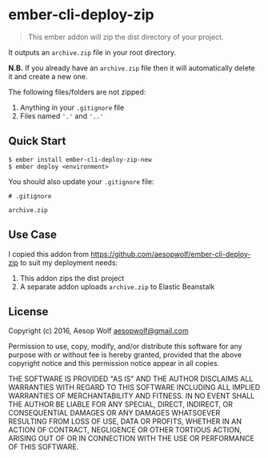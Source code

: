 # ember-cli-deploy-zip

> This ember addon will zip the dist directory of your project.

It outputs an `archive.zip` file in your root directory.

**N.B.** If you already have an `archive.zip` file then it will automatically delete it and create a new one.

The following files/folders are not zipped:

1. Anything in your `.gitignore` file
1. Files named `'.'` and `'..'`

## Quick Start

```
$ ember install ember-cli-deploy-zip-new
$ ember deploy <environment>
```

You should also update your `.gitignore` file:
```
# .gitignore

archive.zip
```

## Use Case

I copied this addon from https://github.com/aesopwolf/ember-cli-deploy-zip to suit my deployment needs:

1. This addon zips the dist project
1. A separate addon uploads `archive.zip` to Elastic Beanstalk


## License

Copyright (c) 2016, Aesop Wolf <aesopwolf@gmail.com>

Permission to use, copy, modify, and/or distribute this software for any purpose with or without fee is hereby granted, provided that the above copyright notice and this permission notice appear in all copies.

THE SOFTWARE IS PROVIDED "AS IS" AND THE AUTHOR DISCLAIMS ALL WARRANTIES WITH REGARD TO THIS SOFTWARE INCLUDING ALL IMPLIED WARRANTIES OF MERCHANTABILITY AND FITNESS. IN NO EVENT SHALL THE AUTHOR BE LIABLE FOR ANY SPECIAL, DIRECT, INDIRECT, OR CONSEQUENTIAL DAMAGES OR ANY DAMAGES WHATSOEVER RESULTING FROM LOSS OF USE, DATA OR PROFITS, WHETHER IN AN ACTION OF CONTRACT, NEGLIGENCE OR OTHER TORTIOUS ACTION, ARISING OUT OF OR IN CONNECTION WITH THE USE OR PERFORMANCE OF THIS SOFTWARE.
